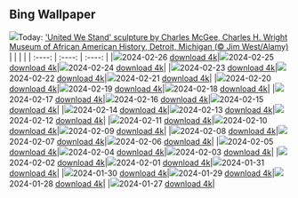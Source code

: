 ## Bing Wallpaper
![](./wallpaper/2024-02-26.jpg)Today: ['United We Stand' sculpture by Charles McGee, Charles H. Wright Museum of African American History, Detroit, Michigan (© Jim West/Alamy)](./wallpaper/2024-02-26.jpg)
|      |      |      |
| :----: | :----: | :----: |
|![](./wallpaper/2024-02-26_sm.jpg)2024-02-26 [download 4k](./wallpaper/2024-02-26.jpg)|![](./wallpaper/2024-02-25_sm.jpg)2024-02-25 [download 4k](./wallpaper/2024-02-25.jpg)|![](./wallpaper/2024-02-24_sm.jpg)2024-02-24 [download 4k](./wallpaper/2024-02-24.jpg)|
|![](./wallpaper/2024-02-23_sm.jpg)2024-02-23 [download 4k](./wallpaper/2024-02-23.jpg)|![](./wallpaper/2024-02-22_sm.jpg)2024-02-22 [download 4k](./wallpaper/2024-02-22.jpg)|![](./wallpaper/2024-02-21_sm.jpg)2024-02-21 [download 4k](./wallpaper/2024-02-21.jpg)|
|![](./wallpaper/2024-02-20_sm.jpg)2024-02-20 [download 4k](./wallpaper/2024-02-20.jpg)|![](./wallpaper/2024-02-19_sm.jpg)2024-02-19 [download 4k](./wallpaper/2024-02-19.jpg)|![](./wallpaper/2024-02-18_sm.jpg)2024-02-18 [download 4k](./wallpaper/2024-02-18.jpg)|
|![](./wallpaper/2024-02-17_sm.jpg)2024-02-17 [download 4k](./wallpaper/2024-02-17.jpg)|![](./wallpaper/2024-02-16_sm.jpg)2024-02-16 [download 4k](./wallpaper/2024-02-16.jpg)|![](./wallpaper/2024-02-15_sm.jpg)2024-02-15 [download 4k](./wallpaper/2024-02-15.jpg)|
|![](./wallpaper/2024-02-14_sm.jpg)2024-02-14 [download 4k](./wallpaper/2024-02-14.jpg)|![](./wallpaper/2024-02-13_sm.jpg)2024-02-13 [download 4k](./wallpaper/2024-02-13.jpg)|![](./wallpaper/2024-02-12_sm.jpg)2024-02-12 [download 4k](./wallpaper/2024-02-12.jpg)|
|![](./wallpaper/2024-02-11_sm.jpg)2024-02-11 [download 4k](./wallpaper/2024-02-11.jpg)|![](./wallpaper/2024-02-10_sm.jpg)2024-02-10 [download 4k](./wallpaper/2024-02-10.jpg)|![](./wallpaper/2024-02-09_sm.jpg)2024-02-09 [download 4k](./wallpaper/2024-02-09.jpg)|
|![](./wallpaper/2024-02-08_sm.jpg)2024-02-08 [download 4k](./wallpaper/2024-02-08.jpg)|![](./wallpaper/2024-02-07_sm.jpg)2024-02-07 [download 4k](./wallpaper/2024-02-07.jpg)|![](./wallpaper/2024-02-06_sm.jpg)2024-02-06 [download 4k](./wallpaper/2024-02-06.jpg)|
|![](./wallpaper/2024-02-05_sm.jpg)2024-02-05 [download 4k](./wallpaper/2024-02-05.jpg)|![](./wallpaper/2024-02-04_sm.jpg)2024-02-04 [download 4k](./wallpaper/2024-02-04.jpg)|![](./wallpaper/2024-02-03_sm.jpg)2024-02-03 [download 4k](./wallpaper/2024-02-03.jpg)|
|![](./wallpaper/2024-02-02_sm.jpg)2024-02-02 [download 4k](./wallpaper/2024-02-02.jpg)|![](./wallpaper/2024-02-01_sm.jpg)2024-02-01 [download 4k](./wallpaper/2024-02-01.jpg)|![](./wallpaper/2024-01-31_sm.jpg)2024-01-31 [download 4k](./wallpaper/2024-01-31.jpg)|
|![](./wallpaper/2024-01-30_sm.jpg)2024-01-30 [download 4k](./wallpaper/2024-01-30.jpg)|![](./wallpaper/2024-01-29_sm.jpg)2024-01-29 [download 4k](./wallpaper/2024-01-29.jpg)|![](./wallpaper/2024-01-28_sm.jpg)2024-01-28 [download 4k](./wallpaper/2024-01-28.jpg)|
|![](./wallpaper/2024-01-27_sm.jpg)2024-01-27 [download 4k](./wallpaper/2024-01-27.jpg)|